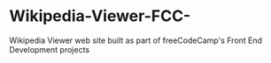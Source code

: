 # Wikipedia-Viewer-FCC-
Wikipedia Viewer web site built as part of freeCodeCamp's Front End Development projects
